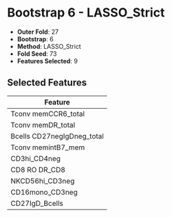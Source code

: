 # Bootstrap 6 - LASSO_Strict

- **Outer Fold**: 27
- **Bootstrap**: 6
- **Method**: LASSO_Strict
- **Fold Seed**: 73
- **Features Selected**: 9

## Selected Features

| Feature |
|---------|
| Tconv memCCR6_total |
| Tconv memDR_total |
| Bcells CD27negIgDneg_total |
| Tconv memintB7_mem |
| CD3hi_CD4neg |
| CD8 RO DR_CD8 |
| NKCD56hi_CD3neg |
| CD16mono_CD3neg |
| CD27IgD_Bcells |
